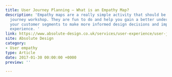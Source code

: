 ```yaml
---
title: User Journey Planning – What is an Empathy Map?
description: 'Empathy maps are a really simple activity that should be part of your user
  journey workshop. They are fun to do and help you gain a better understanding of
  your customer segments to make more informed design decisions and improve the user
  experience. '
link: https://www.absolute-design.co.uk/services/user-experience/user-journey-planning-what-is-an-empathy-map
site: Absolute Design
category:
- User empathy
type: Article
date: 2017-01-30 00:00:00 +0000
preview: ''

---
```

